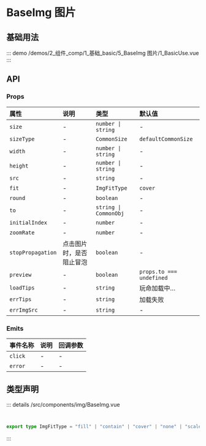 # BaseImg 图片


## 基础用法



::: demo 
/demos/2_组件_comp/1_基础_basic/5_BaseImg 图片/1_BasicUse.vue
:::



## API 
### Props

|属性|说明|类型|默认值|
|:---|:---|:---|:---|
|`size`|-|`number \| string`|-|
|`sizeType`|-|`CommonSize`|`defaultCommonSize`|
|`width`|-|`number \| string`|-|
|`height`|-|`number \| string`|-|
|`src`|-|`string`|-|
|`fit`|-|`ImgFitType`|`cover`|
|`round`|-|`boolean`|-|
|`to`|-|`string \| CommonObj`|-|
|`initialIndex`|-|`number`|-|
|`zoomRate`|-|`number`|-|
|`stopPropagation`|点击图片时，是否阻止冒泡|`boolean`|-|
|`preview`|-|`boolean`|`props.to === undefined`|
|`loadTips`|-|`string`|玩命加载中…|
|`errTips`|-|`string`|加载失败|
|`errImgSrc`|-|`string`|-|

### Emits

|事件名称|说明|回调参数|
|:---|:---|:---|
|`click`|-|-|
|`error`|-|-|



## 类型声明
::: details
/src/components/img/BaseImg.vue

``` ts


export type ImgFitType = "fill" | "contain" | "cover" | "none" | "scale-down";

```

:::  


